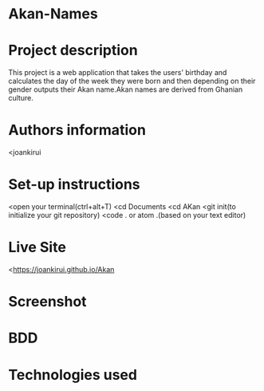 # Akan-Names
# Project description
This project is a web application that takes the users' birthday and calculates the day of the week they were born and then depending on their gender outputs their Akan name.Akan names are derived from Ghanian culture. 

# Authors information
<joankirui
# Set-up instructions
<open your terminal(ctrl+alt+T)
<cd Documents
<cd AKan
<git init(to initialize your git repository)
<code . or atom .(based on your text editor)
# Live Site
<https://joankirui.github.io/Akan
# Screenshot
# BDD
# Technologies used
<HTML
<CSS
<Javascript
# Contact information
you can contact me via email joankirui99@gmail.com
# License and Copyright Information
<MIT License
<copright(c)2019 Joan Kirui
